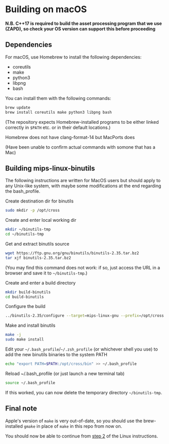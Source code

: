 # Building on macOS

**N.B. C++17 is required to build the asset processing program that we use (ZAPD), so check your OS version can support this before proceeding**

## Dependencies

For macOS, use Homebrew to install the following dependencies:

* coreutils
* make
* python3
* libpng
* bash

You can install them with the following commands:

```bash
brew update
brew install coreutils make python3 libpng bash
```

(The repository expects Homebrew-installed programs to be either linked correctly in `$PATH` etc. or in their default locations.)

Homebrew does not have clang-format-14 but MacPorts does

(Have been unable to confirm actual commands with somone that has a Mac)

## Building mips-linux-binutils

The following instructions are written for MacOS users but should apply to any Unix-like system, with maybe some modifications at the end regarding the bash_profile.

Create destination dir for binutils

```bash
sudo mkdir -p /opt/cross
```

Create and enter local working dir

```bash
mkdir ~/binutils-tmp
cd ~/binutils-tmp
```

Get and extract binutils source

```bash
wget https://ftp.gnu.org/gnu/binutils/binutils-2.35.tar.bz2
tar xjf binutils-2.35.tar.bz2
```

(You may find this command does not work: if so, just access the URL in a browser and save it to `~/binutils-tmp`.)

Create and enter a build directory

```bash
mkdir build-binutils
cd build-binutils
```

Configure the build

```bash
../binutils-2.35/configure --target=mips-linux-gnu --prefix=/opt/cross --disable-gprof --disable-gdb --disable-werror
```

Make and install binutils

```bash
make -j
sudo make install
```

Edit your `~/.bash_profile`/`~/.zsh_profile` (or whichever shell you use) to add the new binutils binaries to the system PATH

```bash
echo "export PATH=$PATH:/opt/cross/bin" >> ~/.bash_profile
```

Reload ~/.bash_profile (or just launch a new terminal tab)

```bash
source ~/.bash_profile
```

If this worked, you can now delete the temporary directory `~/binutils-tmp`.

## Final note

Apple's version of `make` is very out-of-date, so you should use the brew-installed `gmake` in place of `make` in this repo from now on.

You should now be able to continue from [step 2](../README.md#2-clone-the-repository) of the Linux instructions.
